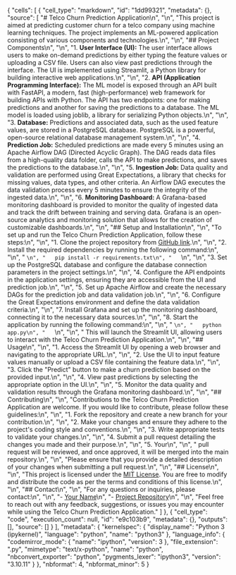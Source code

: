 {
 "cells": [
  {
   "cell_type": "markdown",
   "id": "1dd99321",
   "metadata": {},
   "source": [
    "# Telco Churn Prediction Application\n",
    "\n",
    "This project is aimed at predicting customer churn for a telco company using machine learning techniques. The project implements an ML-powered application consisting of various components and technologies.\n",
    "\n",
    "## Project Components\n",
    "\n",
    "1. **User Interface (UI):** The user interface allows users to make on-demand predictions by either typing the feature values or uploading a CSV file. Users can also view past predictions through the interface. The UI is implemented using Streamlit, a Python library for building interactive web applications.\n",
    "\n",
    "2. **API (Application Programming Interface):** The ML model is exposed through an API built with FastAPI, a modern, fast (high-performance) web framework for building APIs with Python. The API has two endpoints: one for making predictions and another for saving the predictions to a database. The ML model is loaded using joblib, a library for serializing Python objects.\n",
    "\n",
    "3. **Database:** Predictions and associated data, such as the used feature values, are stored in a PostgreSQL database. PostgreSQL is a powerful, open-source relational database management system.\n",
    "\n",
    "4. **Prediction Job:** Scheduled predictions are made every 5 minutes using an Apache Airflow DAG (Directed Acyclic Graph). The DAG reads data files from a high-quality data folder, calls the API to make predictions, and saves the predictions to the database.\n",
    "\n",
    "5. **Ingestion Job:** Data quality and validation are performed using Great Expectations, a library that checks for missing values, data types, and other criteria. An Airflow DAG executes the data validation process every 5 minutes to ensure the integrity of the ingested data.\n",
    "\n",
    "6. **Monitoring Dashboard:** A Grafana-based monitoring dashboard is provided to monitor the quality of ingested data and track the drift between training and serving data. Grafana is an open-source analytics and monitoring solution that allows for the creation of customizable dashboards.\n",
    "\n",
    "## Setup and Installation\n",
    "\n",
    "To set up and run the Telco Churn Prediction Application, follow these steps:\n",
    "\n",
    "1. Clone the project repository from [GitHub link](https://github.com/your-username/repo-name).\n",
    "\n",
    "2. Install the required dependencies by running the following command:\n",
    "\n",
    "   ```\n",
    "   pip install -r requirements.txt\n",
    "   ```\n",
    "\n",
    "3. Set up the PostgreSQL database and configure the database connection parameters in the project settings.\n",
    "\n",
    "4. Configure the API endpoints in the application settings, ensuring they are accessible from the UI and prediction job.\n",
    "\n",
    "5. Set up Apache Airflow and create the necessary DAGs for the prediction job and data validation job.\n",
    "\n",
    "6. Configure the Great Expectations environment and define the data validation criteria.\n",
    "\n",
    "7. Install Grafana and set up the monitoring dashboard, connecting it to the necessary data sources.\n",
    "\n",
    "8. Start the application by running the following command:\n",
    "\n",
    "   ```\n",
    "   python app.py\n",
    "   ```\n",
    "\n",
    "   This will launch the Streamlit UI, allowing users to interact with the Telco Churn Prediction Application.\n",
    "\n",
    "## Usage\n",
    "\n",
    "1. Access the Streamlit UI by opening a web browser and navigating to the appropriate URL.\n",
    "\n",
    "2. Use the UI to input feature values manually or upload a CSV file containing the feature data.\n",
    "\n",
    "3. Click the \"Predict\" button to make a churn prediction based on the provided input.\n",
    "\n",
    "4. View past predictions by selecting the appropriate option in the UI.\n",
    "\n",
    "5. Monitor the data quality and validation results through the Grafana monitoring dashboard.\n",
    "\n",
    "## Contributing\n",
    "\n",
    "Contributions to the Telco Churn Prediction Application are welcome. If you would like to contribute, please follow these guidelines:\n",
    "\n",
    "1. Fork the repository and create a new branch for your contribution.\n",
    "\n",
    "2. Make your changes and ensure they adhere to the project's coding style and conventions.\n",
    "\n",
    "3. Write appropriate tests to validate your changes.\n",
    "\n",
    "4. Submit a pull request detailing the changes you made and their purpose.\n",
    "\n",
    "5. Your\n",
    "\n",
    " pull request will be reviewed, and once approved, it will be merged into the main repository.\n",
    "\n",
    "Please ensure that you provide a detailed description of your changes when submitting a pull request.\n",
    "\n",
    "## License\n",
    "\n",
    "This project is licensed under the [MIT License](LICENSE). You are free to modify and distribute the code as per the terms and conditions of this license.\n",
    "\n",
    "## Contact\n",
    "\n",
    "For any questions or inquiries, please contact:\n",
    "\n",
    "- [Your Name](mailto:your-email@example.com)\n",
    "- [Project Repository](https://github.com/your-username/repo-name)\n",
    "\n",
    "Feel free to reach out with any feedback, suggestions, or issues you may encounter while using the Telco Churn Prediction Application."
   ]
  },
  {
   "cell_type": "code",
   "execution_count": null,
   "id": "e9c103b9",
   "metadata": {},
   "outputs": [],
   "source": []
  }
 ],
 "metadata": {
  "kernelspec": {
   "display_name": "Python 3 (ipykernel)",
   "language": "python",
   "name": "python3"
  },
  "language_info": {
   "codemirror_mode": {
    "name": "ipython",
    "version": 3
   },
   "file_extension": ".py",
   "mimetype": "text/x-python",
   "name": "python",
   "nbconvert_exporter": "python",
   "pygments_lexer": "ipython3",
   "version": "3.10.11"
  }
 },
 "nbformat": 4,
 "nbformat_minor": 5
}

